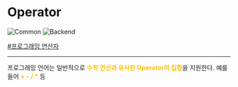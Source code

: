# Operator

![Common](https://raw.githubusercontent.com/meotitda/DICTIONARY/master/2TAT1C/Label_Common.png)
![Backend](https://raw.githubusercontent.com/meotitda/DICTIONARY/master/2TAT1C/Label_Backend.png)

<a href="https://ko.wikipedia.org/wiki/%EC%97%B0%EC%82%B0%EC%9E%90_(%ED%94%84%EB%A1%9C%EA%B7%B8%EB%9E%98%EB%B0%8D">#프로그래밍 연산자</a>

---

프로그래밍 언어는 일반적으로 <span style="color:#FFBF00; font-weight:bold;">수학 연산과 유사한 Operator의 집합</span>을 지원한다. 예를 들어 <span style="color:#FFBF00; font-weight:bold;">+ - / *</span> 등
